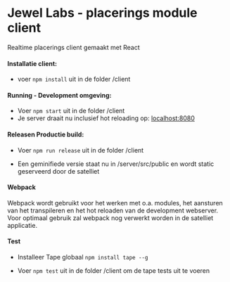 # Jewel Labs - placerings module client

Realtime placerings client gemaakt met React

#### Installatie client:

* voer `npm install` uit in de folder /client

#### Running - Development omgeving:

* Voer `npm start` uit in de folder /client
* Je server draait nu inclusief hot reloading op: [localhost:8080](http://localhost:8080/)

#### Releasen Productie build:

* Voer `npm run release` uit in de folder /client

* Een geminifiede versie staat nu in /server/src/public en wordt static geserveerd door de satelliet

#### Webpack

Webpack wordt gebruikt voor het werken met o.a. modules, het aansturen van het transpileren en het hot reloaden van de development webserver. Voor optimaal gebruik zal webpack nog verwerkt worden in de satelliet applicatie.

#### Test

* Installeer Tape globaal `npm install tape --g`

* Voer `npm test` uit in de folder /client om de tape tests uit te voeren